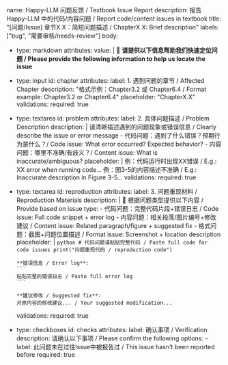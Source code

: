 name: Happy-LLM 问题反馈 / Textbook Issue Report
description: 报告 Happy-LLM 中的代码/内容问题 / Report code/content issues in textbook
title: "[问题/Issue] 章节X.X：简短问题描述 / ChapterX.X: Brief description"
labels: ["bug", "需要审核/needs-review"]
body:
  - type: markdown
    attributes:
      value: |
        🐛 **请提供以下信息帮助我们快速定位问题 / Please provide the following information to help us locate the issue**  

  - type: input
    id: chapter
    attributes:
      label: 1. 遇到问题的章节 / Affected Chapter
      description: "格式示例：Chapter3.2 或 Chapter6.4 / Format example: Chapter3.2 or Chapter6.4"
      placeholder: "ChapterX.X"
    validations:
      required: true

  - type: textarea
    id: problem
    attributes:
      label: 2. 具体问题描述 / Problem Description
      description: |
        请清晰描述遇到的问题现象或错误信息 / Clearly describe the issue or error message
        - 代码问题：遇到了什么错误？预期行为是什么？/ Code issue: What error occurred? Expected behavior?
        - 内容问题：哪里不准确/有歧义？/ Content issue: What is inaccurate/ambiguous?
      placeholder: |
        例：代码运行时出现XX错误 / E.g.: XX error when running code...
        例：图3-5的内容描述不准确 / E.g.: Inaccurate description in Figure 3-5...
    validations:
      required: true

  - type: textarea
    id: reproduction
    attributes:
      label: 3. 问题重现材料 / Reproduction Materials
      description: |
        🔧 根据问题类型提供以下内容 / Provide based on issue type:
        - 代码问题：完整代码片段+错误日志 / Code issue: Full code snippet + error log
        - 内容问题：相关段落/图片编号+修改建议 / Content issue: Related paragraph/figure + suggested fix
        - 格式问题：截图+问题位置描述 / Format issue: Screenshot + location description
      placeholder: |
        ```python
        # 代码问题请粘贴完整代码 / Paste full code for code issues
        print("问题重现代码 / reproduction code")
        ```
        
        **错误信息 / Error log**:
        ```
        粘贴完整的错误日志 / Paste full error log
        ```
        
        **建议修改 / Suggested fix**:
        对原内容的修改建议... / Your suggested modification...
    validations:
      required: true

  - type: checkboxes
    id: checks
    attributes:
      label: 确认事项 / Verification
      description: 请确认以下事项 / Please confirm the following
      options:
        - label: 此问题未在过往Issue中被报告过 / This issue hasn't been reported before
          required: true
